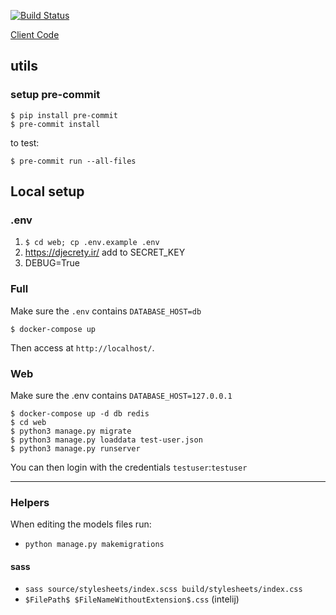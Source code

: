[![Build Status](https://github.com/maxisme/idmyteam-server/workflows/ID%20My%20Team%20Server/badge.svg)](https://github.com/maxisme/idmyteam-server/actions)

[Client Code](https://github.com/maxisme/idmyteam-server)

## utils
### setup pre-commit
```
$ pip install pre-commit
$ pre-commit install
```
to test:
```
$ pre-commit run --all-files
```

## Local setup
### .env
1. `$ cd web; cp .env.example .env`
2. https://djecrety.ir/ add to SECRET_KEY
3. DEBUG=True

### Full
Make sure the `.env` contains `DATABASE_HOST=db`
```
$ docker-compose up
```
Then access at `http://localhost/`.

### Web
Make sure the .env contains `DATABASE_HOST=127.0.0.1`
```
$ docker-compose up -d db redis
$ cd web
$ python3 manage.py migrate
$ python3 manage.py loaddata test-user.json
$ python3 manage.py runserver
```
You can then login with the credentials `testuser`:`testuser`

____

### Helpers
When editing the models files run:
 - `python manage.py makemigrations`


#### sass
 - `sass source/stylesheets/index.scss build/stylesheets/index.css`
 - `$FilePath$ $FileNameWithoutExtension$.css` (intelij)